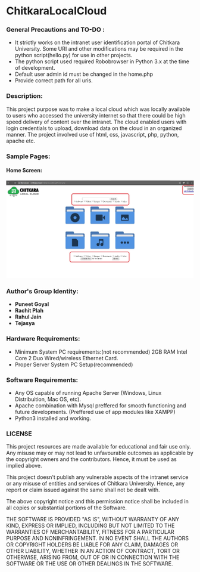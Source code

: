 # ChitkaraLocalCloud

### General Precautions and TO-DO :
* It strictly works on the intranet user identification portal of Chitkara University. Some URI and other modifications may be required in the python script(hello.py) for use in other projects.
* The python script used required Robobrowser in Python 3.x at the time of development.
* Default user admin id must be changed in the home.php
* Provide correct path for all uris.

### Description:
This project purpose was to make a local cloud which was locally available to users who accessed the university internet so that there could be high speed delivery of content over the intranet. The cloud enabled users with login credentials to upload, download data on the cloud in an organized manner. The project involved use of html, css, javascript, php, python, apache etc.

### Sample Pages:
#### Home Screen:
![alt text](https://raw.githubusercontent.com/rachitplah/ChitkaraLocalCloud/master/Samples/clchome2.JPG)

### Author's Group Identity:
* **Puneet Goyal**
* **Rachit Plah**  
* **Rahul Jain**
* **Tejasya**  

### Hardware Requirements: 
* Minimum System PC requirements:(not recommended)
    2GB RAM
    Intel Core 2 Duo
    Wired/wireless Ethernet Card.
* Proper Server System PC Setup(recommended)
                       
### Software Requirements: 
* Any OS capable of running Apache Server
    (Windows, Linux Distribuition, Mac OS, etc).
* Apache combination with Mysql preffered for 
     smooth functioning and future developments.
     (Preffered use of app modules like XAMPP)
* Python3 installed and working.

### LICENSE
This project resources are made available for educational and fair use only. Any misuse may or may not lead to unfavourable outcomes as applicable by the copyright owners and the contributors. Hence, it must be used as implied above.

This project doesn't publish any vulnerable aspects of the intranet service or any misuse of entities and services of Chitkara University. Hence, any report or claim issued against the same shall not be dealt with.

The above copyright notice and this permission notice shall be included in all copies or substantial portions of the Software.

THE SOFTWARE IS PROVIDED "AS IS", WITHOUT WARRANTY OF ANY KIND, EXPRESS OR IMPLIED, INCLUDING BUT NOT LIMITED TO THE WARRANTIES OF MERCHANTABILITY, FITNESS FOR A PARTICULAR PURPOSE AND NONINFRINGEMENT. IN NO EVENT SHALL THE AUTHORS OR COPYRIGHT HOLDERS BE LIABLE FOR ANY CLAIM, DAMAGES OR OTHER LIABILITY, WHETHER IN AN ACTION OF CONTRACT, TORT OR OTHERWISE, ARISING FROM, OUT OF OR IN CONNECTION WITH THE SOFTWARE OR THE USE OR OTHER DEALINGS IN THE SOFTWARE.
